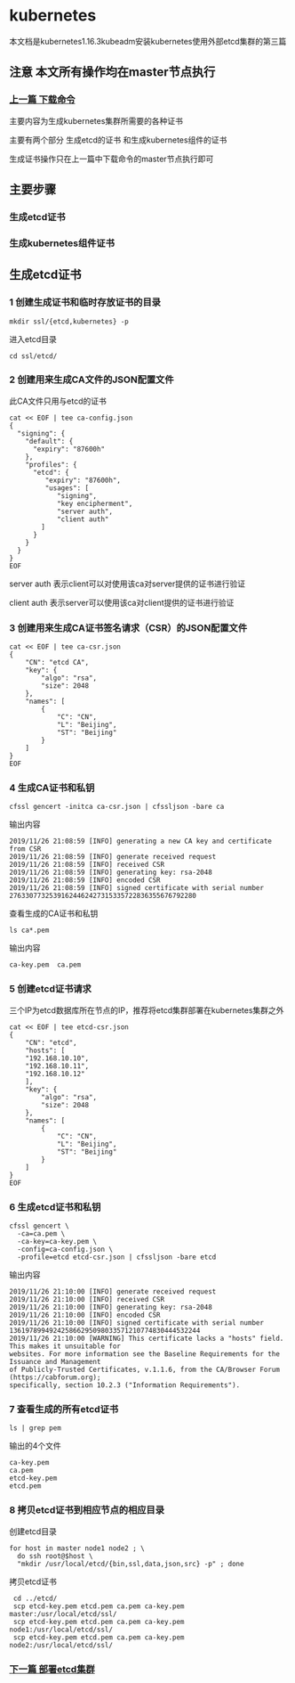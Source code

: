 # kubernetes

本文档是kubernetes1.16.3kubeadm安装kubernetes使用外部etcd集群的第三篇

## 注意 本文所有操作均在master节点执行

### [上一篇 下载命令](https://github.com/mytting/kubernetes/blob/master/A-kubeadm%E5%AE%89%E8%A3%85Kubernetes%E9%9B%86%E7%BE%A4%E4%BD%BF%E7%94%A8%E5%A4%96%E9%83%A8etcd/v1.16.3-B%20%E4%B8%8B%E8%BD%BD%E5%91%BD%E4%BB%A4.md)

主要内容为生成kubernetes集群所需要的各种证书

主要有两个部分 生成etcd的证书 和生成kubernetes组件的证书

生成证书操作只在上一篇中下载命令的master节点执行即可

## 主要步骤

### 生成etcd证书

### 生成kubernetes组件证书



## 生成etcd证书

### 1   创建生成证书和临时存放证书的目录

```
mkdir ssl/{etcd,kubernetes} -p
```

进入etcd目录 

```
cd ssl/etcd/
```

### 2  创建用来生成CA文件的JSON配置文件

此CA文件只用与etcd的证书

```
cat << EOF | tee ca-config.json
{
  "signing": {
    "default": {
      "expiry": "87600h"
    },
    "profiles": {
      "etcd": {
         "expiry": "87600h",
         "usages": [
            "signing",
            "key encipherment",
            "server auth",
            "client auth"
        ]
      }
    }
  }
}
EOF
```

server auth 表示client可以对使用该ca对server提供的证书进行验证

client auth 表示server可以使用该ca对client提供的证书进行验证

### 3 创建用来生成CA证书签名请求（CSR）的JSON配置文件

```
cat << EOF | tee ca-csr.json
{
    "CN": "etcd CA",
    "key": {
        "algo": "rsa",
        "size": 2048
    },
    "names": [
        {
            "C": "CN",
            "L": "Beijing",
            "ST": "Beijing"
        }
    ]
}
EOF
```

### 4 生成CA证书和私钥

```
cfssl gencert -initca ca-csr.json | cfssljson -bare ca
```

输出内容

```
2019/11/26 21:08:59 [INFO] generating a new CA key and certificate from CSR
2019/11/26 21:08:59 [INFO] generate received request
2019/11/26 21:08:59 [INFO] received CSR
2019/11/26 21:08:59 [INFO] generating key: rsa-2048
2019/11/26 21:08:59 [INFO] encoded CSR
2019/11/26 21:08:59 [INFO] signed certificate with serial number 27633077325391624462427315335722836355676792280
```

查看生成的CA证书和私钥

```
ls ca*.pem
```

输出内容

```
ca-key.pem  ca.pem
```

### 5  创建etcd证书请求

三个IP为etcd数据库所在节点的IP，推荐将etcd集群部署在kubernetes集群之外

```
cat << EOF | tee etcd-csr.json
{
    "CN": "etcd",
    "hosts": [
    "192.168.10.10",
    "192.168.10.11",
    "192.168.10.12"
    ],
    "key": {
        "algo": "rsa",
        "size": 2048
    },
    "names": [
        {
            "C": "CN",
            "L": "Beijing",
            "ST": "Beijing"
        }
    ]
}
EOF
```

### 6 生成etcd证书和私钥

```
cfssl gencert \
  -ca=ca.pem \
  -ca-key=ca-key.pem \
  -config=ca-config.json \
  -profile=etcd etcd-csr.json | cfssljson -bare etcd
```

输出内容

```
2019/11/26 21:10:00 [INFO] generate received request
2019/11/26 21:10:00 [INFO] received CSR
2019/11/26 21:10:00 [INFO] generating key: rsa-2048
2019/11/26 21:10:00 [INFO] encoded CSR
2019/11/26 21:10:00 [INFO] signed certificate with serial number 136197899492425866295098033571210774830444532244
2019/11/26 21:10:00 [WARNING] This certificate lacks a "hosts" field. This makes it unsuitable for
websites. For more information see the Baseline Requirements for the Issuance and Management
of Publicly-Trusted Certificates, v.1.1.6, from the CA/Browser Forum (https://cabforum.org);
specifically, section 10.2.3 ("Information Requirements").
```

### 7 查看生成的所有etcd证书

```
ls | grep pem
```

输出的4个文件

```
ca-key.pem
ca.pem
etcd-key.pem
etcd.pem
```

### 8 拷贝etcd证书到相应节点的相应目录

创建etcd目录

```
for host in master node1 node2 ; \
  do ssh root@$host \
  "mkdir /usr/local/etcd/{bin,ssl,data,json,src} -p" ; done
```

拷贝etcd证书

```
 cd ../etcd/
 scp etcd-key.pem etcd.pem ca.pem ca-key.pem master:/usr/local/etcd/ssl/
 scp etcd-key.pem etcd.pem ca.pem ca-key.pem node1:/usr/local/etcd/ssl/
 scp etcd-key.pem etcd.pem ca.pem ca-key.pem node2:/usr/local/etcd/ssl/
```



### [下一篇 部署etcd集群](https://github.com/mytting/kubernetes/blob/master/A-kubeadm%E5%AE%89%E8%A3%85Kubernetes%E9%9B%86%E7%BE%A4%E4%BD%BF%E7%94%A8%E5%A4%96%E9%83%A8etcd/v1.16.3-D%20%E9%83%A8%E7%BD%B2etcd%E9%9B%86%E7%BE%A4.md)